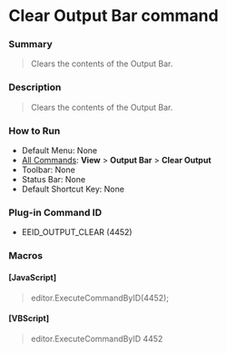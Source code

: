# Clear Output Bar command

### Summary

> Clears the contents of the Output Bar.

### Description

> Clears the contents of the Output Bar.

### How to Run

- Default Menu: None
- [All Commands](../tools/all_commands): **View** >
**Output Bar** >
**Clear Output**
- Toolbar: None
- Status Bar: None
- Default Shortcut Key: None

### Plug-in Command ID

- EEID\_OUTPUT\_CLEAR (4452)

### Macros

#### \[JavaScript\]

> editor.ExecuteCommandByID(4452);

#### \[VBScript\]

> editor.ExecuteCommandByID 4452
